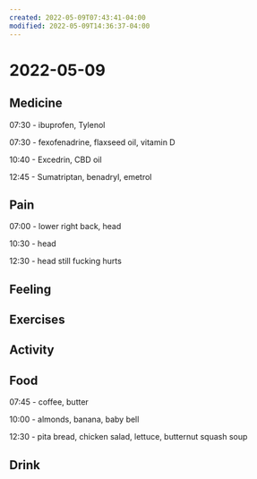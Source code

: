 ```yaml
---
created: 2022-05-09T07:43:41-04:00
modified: 2022-05-09T14:36:37-04:00
---
```


# 2022-05-09

## Medicine

07:30 - ibuprofen, Tylenol

07:30 - fexofenadrine, flaxseed oil, vitamin D

10:40 - Excedrin, CBD oil

12:45 - Sumatriptan, benadryl, emetrol


## Pain

07:00 - lower right back, head

10:30 - head

12:30 - head still fucking hurts


## Feeling


## Exercises


## Activity


## Food

07:45 - coffee, butter

10:00 - almonds, banana, baby bell

12:30 - pita bread, chicken salad, lettuce, butternut squash soup


## Drink
